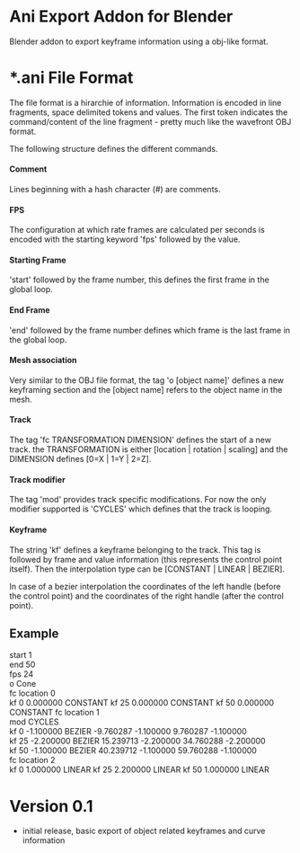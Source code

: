Ani Export Addon for Blender
=======

Blender addon to export keyframe information using a obj-like format.

*.ani File Format
=============================

The file format is a hirarchie of information. Information is encoded in line fragments, space delimited tokens and values. The first token indicates the command/content of the line fragment - pretty much like the wavefront OBJ format.

The following structure defines the different commands.

#### Comment
Lines beginning with a hash character (#) are comments.

#### FPS
The configuration at which rate frames are calculated per seconds is encoded with the starting keyword 'fps' followed by the value. 

#### Starting Frame
'start' followed by the frame number, this defines the first frame in the global loop.

#### End Frame
'end' followed by the frame number defines which frame is the last frame in the global loop.

#### Mesh association
Very similar to the OBJ file format, the tag 'o [object name]' defines a new keyframing section and the [object name] refers to the object name in the mesh.

#### Track
The tag 'fc TRANSFORMATION DIMENSION' defines the start of a new track. the TRANSFORMATION is either [location | rotation | scaling] and the DIMENSION defines [0=X | 1=Y | 2=Z].

#### Track modifier
The tag 'mod' provides track specific modifications. For now the only modifier supported is 'CYCLES' which defines that the track is looping.

#### Keyframe
The string 'kf' defines a keyframe belonging to the track. This tag is followed by frame and value information (this represents the control point itself). Then the interpolation type can be [CONSTANT | LINEAR | BEZIER].

In case of a bezier interpolation the coordinates of the left handle (before the control point) and the coordinates of the right handle (after the control point).

## Example

   start 1  
   end 50  
   fps 24  
   o Cone  
   fc location 0  
   kf 0 0.000000 CONSTANT 
   kf 25 0.000000 CONSTANT 
   kf 50 0.000000 CONSTANT 
   fc location 1  
   mod CYCLES  
   kf 0 -1.100000 BEZIER -9.760287 -1.100000 9.760287 -1.100000  
   kf 25 -2.200000 BEZIER 15.239713 -2.200000 34.760288 -2.200000  
   kf 50 -1.100000 BEZIER 40.239712 -1.100000 59.760288 -1.100000  
   fc location 2  
   kf 0 1.000000 LINEAR
   kf 25 2.200000 LINEAR
   kf 50 1.000000 LINEAR

Version 0.1
=============================
- initial release, basic export of object related keyframes and curve information


